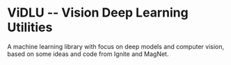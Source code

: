 # ViDLU -- Vision Deep Learning Utilities

A machine learning library with focus on deep models and computer vision, based on some ideas and code from Ignite and MagNet.